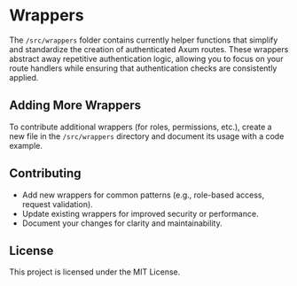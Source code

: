 # Wrappers

The `/src/wrappers` folder contains currently helper functions that simplify and standardize the creation of authenticated Axum routes. These wrappers abstract away repetitive authentication logic, allowing you to focus on your route handlers while ensuring that authentication checks are consistently applied.

## Adding More Wrappers

To contribute additional wrappers (for roles, permissions, etc.), create a new file in the `/src/wrappers` directory and document its usage with a code example.

## Contributing

- Add new wrappers for common patterns (e.g., role-based access, request validation).
- Update existing wrappers for improved security or performance.
- Document your changes for clarity and maintainability.

## License

This project is licensed under the MIT License.
